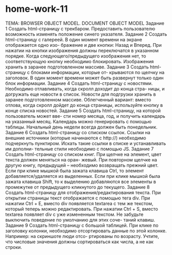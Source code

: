 # home-work-11
ТЕМА: BROWSER OBJECT MODEL. DOCUMENT OBJECT MODEL
Задание 1
Создать html-страницу с трекбаром.
Предоставить пользователю возможность изменять положение
синего указателя.
Задание 2
Создать html-страницу с галереей.
В один момент времени на экране отображается одно изо-
бражение и две кнопки: Назад и Вперед. При нажатии на кнопки
изображения должны переключатся в указанном порядке. Когда
следующего/предыдущего изображения нет, то соответствующую
кнопку необходимо блокировать. Изображения хранить в заранее
подготовленном массиве.
Задание 3
Создать html-страницу с блоками информации, которые от-
крываются по щелчку на заголовок. В один момент времени может
быть развернут только один блок информации.
Задание 4
Создать html-страницу с новостями.
Необходимо отлавливать, когда скролл доходит до конца стра-
ницы, и догружать еще новости в список. Новости для подгрузки
хранить в заранее подготовленном массиве.
Облегченный вариант: вместо отлова, когда скролл дойдет до
конца страницы, используйте кнопку в конце списка новостей.
Задание 5
Создать html-страницу, на которой пользователь может вве-
сти номер месяца, год, и получить календарь на указанный месяц.
Календарь можно генерировать с помощью таблицы. Начальный
день недели всегда должен быть понедельник.
Задание 6
Создать html-страницу со списком ссылок.
Ссылки на внешние источники (которые начинаются с http://)
необходимо подчеркнуть пунктиром.
Искать такие ссылки в списке и устанавливать им дополни-
тельные стили необходимо с помощью JS.
Задание 7
Создать html-страницу со списком книг.
При щелчке на элемент, цвет текста должен меняться на оран-
жевый. При повторном щелчке на другую книгу, предыдущей –
необходимо возвращать прежний цвет.
Если при клике мышкой была зажата клавиша Ctrl, то элемент
добавляется/удаляется из выделенных. Если при клике мышкой
была зажата клавиша Shift, то к выделению добавляются все
элементы в промежутке от предыдущего кликнутого до текущего.
Задание 8
Создать html-страницу для отображения/редактирования текста.
При открытии страницы текст отображается с помощью тега
div. При нажатии Ctrl + E, вместо div появляется textarea с тем
же текстом, который теперь можно редактировать. При нажатии
Ctrl + S, вместо textarea появляет div с уже измененным текстом.
Не забудьте выключить поведение по умолчанию для этих соче-
таний клавиш.
Задание 9
Создать html-страницу с большой таблицей.
При клике по заголовку колонки, необходимо отсортировать
данные по этой колонке. Например: на скриншоте люди отсо-
ртированы по возрасту. Учтите, что числовые значения должны
сортироваться как числа, а не как строки.
